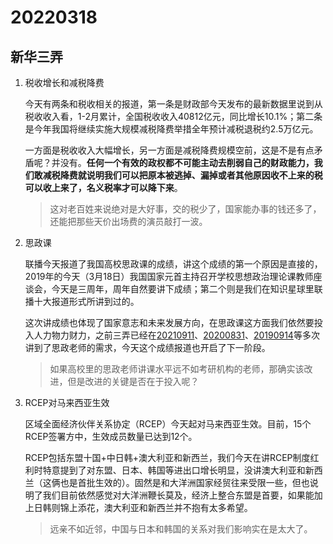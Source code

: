 # 20220318

## 新华三弄

1. 税收增长和减税降费

   今天有两条和税收相关的报道，第一条是财政部今天发布的最新数据里说到从税收收入看，1-2月累计，全国税收收入40812亿元，同比增长10.1%；第二条是今年我国将继续实施大规模减税降费举措全年预计减税退税约2.5万亿元。

   一方面是税收收入大幅增长，另一方面是减税降费规模空前，这是不是有点矛盾呢？并没有。**任何一个有效的政权都不可能主动去削弱自己的财政能力，我们敢减税降费就说明我们可以把原本被逃掉、漏掉或者其他原因收不上来的税可以收上来了，名义税率才可以降下来**。

   > 这对老百姓来说绝对是大好事，交的税少了，国家能办事的钱还多了，还能把那些天价出场费的演员敲打一波。

2. 思政课

   联播今天报道了我国高校思政课的成绩，讲这个成绩的第一个原因是直接的，2019年的今天（3月18日）我国国家元首主持召开学校思想政治理论课教师座谈会，今天是三周年，周年自然要讲下成绩；第二个则是我们在知识星球里联播十大报道形式所讲到过的。

   这次讲成绩也体现了国家意志和未来发展方向，在思政课这方面我们依然要投入人力物力财力，之前三弄已经在[20210911](http://mp.weixin.qq.com/s?__biz=MzU4MTg4MTA1Mg==&mid=2247498008&idx=2&sn=1bd6977c5397f45c27888100459dabc3&chksm=fd4264abca35edbd25710e6ebe1a17c05896a3fb6b2de00dc49887f0ab798b2b85bb06ad15ae&scene=21#wechat_redirect)、[20200831](http://mp.weixin.qq.com/s?__biz=MzU4MTg4MTA1Mg==&mid=2247490434&idx=1&sn=ad7fd507c3090734fe1380848339d341&chksm=fd418631ca360f276d8929d40f98a2282fd585d3226100435dbd5be14dfa87c2a4c7410fbb88&scene=21#wechat_redirect)、[20190914](http://mp.weixin.qq.com/s?__biz=MzU4MTg4MTA1Mg==&mid=2247485225&idx=1&sn=1346c7355c392b7c14d696f758affc02&chksm=fd419a9aca36138c88a20586e29c8cf5c432b66dd6bf5bfa064eea4e32ae0da6070ee61e0f20&scene=21#wechat_redirect)等多次讲到了思政老师的需求，今天这个成绩报道也开启了下一阶段。

   > 如果高校里的思政老师讲课水平远不如考研机构的老师，那确实该改进，但是改进的关键是否在于投入呢？

3. RCEP对马来西亚生效

   区域全面经济伙伴关系协定（RCEP）今天起对马来西亚生效。目前，15个RCEP签署方中，生效成员数量已达到12个。

   RCEP包括东盟十国+中日韩+澳大利亚和新西兰，我们今天在讲RCEP制度红利时特意提到了对东盟、日本、韩国等进出口增长明显，没讲澳大利亚和新西兰（这俩也是首批生效的）。固然是和大洋洲国家经贸往来受限一些，但也说明了我们目前依然感觉对大洋洲鞭长莫及，经济上整合东盟是首要，如果能加上日韩则锦上添花，澳大利亚和新西兰并不抱有太多希望。

   > 远亲不如近邻，中国与日本和韩国的关系对我们影响实在是太大了。